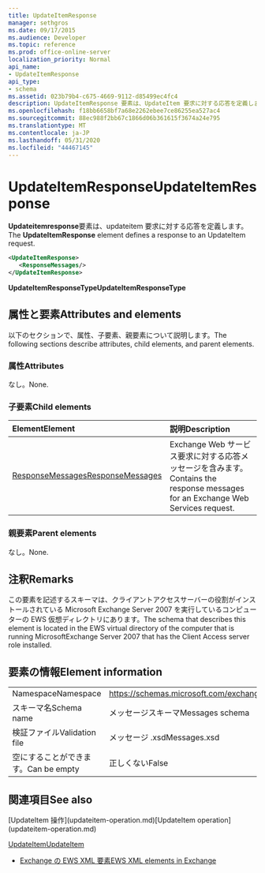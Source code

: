 ```yaml
---
title: UpdateItemResponse
manager: sethgros
ms.date: 09/17/2015
ms.audience: Developer
ms.topic: reference
ms.prod: office-online-server
localization_priority: Normal
api_name:
- UpdateItemResponse
api_type:
- schema
ms.assetid: 023b79b4-c675-4669-9112-d85499ec4fc4
description: UpdateItemResponse 要素は、UpdateItem 要求に対する応答を定義します。
ms.openlocfilehash: f18bb6658bf7a68e2262ebee7ce86255ea527ac4
ms.sourcegitcommit: 88ec988f2bb67c1866d06b361615f3674a24e795
ms.translationtype: MT
ms.contentlocale: ja-JP
ms.lasthandoff: 05/31/2020
ms.locfileid: "44467145"
---
```

# <a name="updateitemresponse"></a><span data-ttu-id="385d6-103">UpdateItemResponse</span><span class="sxs-lookup"><span data-stu-id="385d6-103">UpdateItemResponse</span></span>

<span data-ttu-id="385d6-104">**Updateitemresponse**要素は、updateitem 要求に対する応答を定義します。</span><span class="sxs-lookup"><span data-stu-id="385d6-104">The **UpdateItemResponse** element defines a response to an UpdateItem request.</span></span> 
  
```xml
<UpdateItemResponse>
   <ResponseMessages/>
</UpdateItemResponse>
```

 <span data-ttu-id="385d6-105">**UpdateItemResponseType**</span><span class="sxs-lookup"><span data-stu-id="385d6-105">**UpdateItemResponseType**</span></span>
## <a name="attributes-and-elements"></a><span data-ttu-id="385d6-106">属性と要素</span><span class="sxs-lookup"><span data-stu-id="385d6-106">Attributes and elements</span></span>

<span data-ttu-id="385d6-107">以下のセクションで、属性、子要素、親要素について説明します。</span><span class="sxs-lookup"><span data-stu-id="385d6-107">The following sections describe attributes, child elements, and parent elements.</span></span>
  
### <a name="attributes"></a><span data-ttu-id="385d6-108">属性</span><span class="sxs-lookup"><span data-stu-id="385d6-108">Attributes</span></span>

<span data-ttu-id="385d6-109">なし。</span><span class="sxs-lookup"><span data-stu-id="385d6-109">None.</span></span>
  
### <a name="child-elements"></a><span data-ttu-id="385d6-110">子要素</span><span class="sxs-lookup"><span data-stu-id="385d6-110">Child elements</span></span>

|<span data-ttu-id="385d6-111">**Element**</span><span class="sxs-lookup"><span data-stu-id="385d6-111">**Element**</span></span>|<span data-ttu-id="385d6-112">**説明**</span><span class="sxs-lookup"><span data-stu-id="385d6-112">**Description**</span></span>|
|:-----|:-----|
|[<span data-ttu-id="385d6-113">ResponseMessages</span><span class="sxs-lookup"><span data-stu-id="385d6-113">ResponseMessages</span></span>](responsemessages.md) <br/> |<span data-ttu-id="385d6-114">Exchange Web サービス要求に対する応答メッセージを含みます。</span><span class="sxs-lookup"><span data-stu-id="385d6-114">Contains the response messages for an Exchange Web Services request.</span></span>  <br/> |
   
### <a name="parent-elements"></a><span data-ttu-id="385d6-115">親要素</span><span class="sxs-lookup"><span data-stu-id="385d6-115">Parent elements</span></span>

<span data-ttu-id="385d6-116">なし。</span><span class="sxs-lookup"><span data-stu-id="385d6-116">None.</span></span>
  
## <a name="remarks"></a><span data-ttu-id="385d6-117">注釈</span><span class="sxs-lookup"><span data-stu-id="385d6-117">Remarks</span></span>

<span data-ttu-id="385d6-118">この要素を記述するスキーマは、クライアントアクセスサーバーの役割がインストールされている Microsoft Exchange Server 2007 を実行しているコンピューターの EWS 仮想ディレクトリにあります。</span><span class="sxs-lookup"><span data-stu-id="385d6-118">The schema that describes this element is located in the EWS virtual directory of the computer that is running MicrosoftExchange Server 2007 that has the Client Access server role installed.</span></span>
  
## <a name="element-information"></a><span data-ttu-id="385d6-119">要素の情報</span><span class="sxs-lookup"><span data-stu-id="385d6-119">Element information</span></span>

|||
|:-----|:-----|
|<span data-ttu-id="385d6-120">Namespace</span><span class="sxs-lookup"><span data-stu-id="385d6-120">Namespace</span></span>  <br/> |https://schemas.microsoft.com/exchange/services/2006/messages  <br/> |
|<span data-ttu-id="385d6-121">スキーマ名</span><span class="sxs-lookup"><span data-stu-id="385d6-121">Schema name</span></span>  <br/> |<span data-ttu-id="385d6-122">メッセージスキーマ</span><span class="sxs-lookup"><span data-stu-id="385d6-122">Messages schema</span></span>  <br/> |
|<span data-ttu-id="385d6-123">検証ファイル</span><span class="sxs-lookup"><span data-stu-id="385d6-123">Validation file</span></span>  <br/> |<span data-ttu-id="385d6-124">メッセージ .xsd</span><span class="sxs-lookup"><span data-stu-id="385d6-124">Messages.xsd</span></span>  <br/> |
|<span data-ttu-id="385d6-125">空にすることができます。</span><span class="sxs-lookup"><span data-stu-id="385d6-125">Can be empty</span></span>  <br/> |<span data-ttu-id="385d6-126">正しくない</span><span class="sxs-lookup"><span data-stu-id="385d6-126">False</span></span>  <br/> |
   
## <a name="see-also"></a><span data-ttu-id="385d6-127">関連項目</span><span class="sxs-lookup"><span data-stu-id="385d6-127">See also</span></span>



<span data-ttu-id="385d6-128">
  [UpdateItem 操作](updateitem-operation.md)</span><span class="sxs-lookup"><span data-stu-id="385d6-128">[UpdateItem operation](updateitem-operation.md)</span></span>
  
[<span data-ttu-id="385d6-129">UpdateItem</span><span class="sxs-lookup"><span data-stu-id="385d6-129">UpdateItem</span></span>](updateitem.md)


- [<span data-ttu-id="385d6-130">Exchange の EWS XML 要素</span><span class="sxs-lookup"><span data-stu-id="385d6-130">EWS XML elements in Exchange</span></span>](ews-xml-elements-in-exchange.md)

